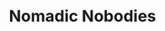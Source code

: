 ---
slug: "nomadic-nobodies"
title: "Nomadic Nobodies"
description: "Lorem ipsum dolor, sit amet consectetur adipisicing elit. Neque molestias iste ipsa ab deserunt eveniet dolorem facere consequatur exercitationem necessitatibus. In, ipsa corporis totam beatae culpa quis aliquid delectus incidunt"
tags: [
    "Wordpress", "Grid", "Elementor"
]
image: ./images/nnblog1.png
alt: "Nomadic Nobodies"
link: "https://nomadicnobodies.com"
repo: ""
---